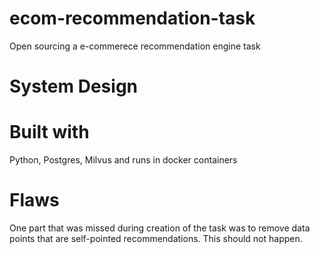 # ecom-recommendation-task
Open sourcing a e-commerece recommendation engine task
# System Design 

# Built with
Python, Postgres, Milvus and runs in docker containers

# Flaws
One part that was missed during creation of the task was to remove data points that are self-pointed recommendations. 
This should not happen. 

